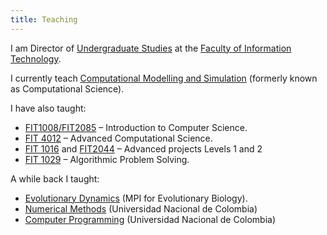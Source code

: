 ```yaml
---
title: Teaching
---
```



I am Director of [Undergraduate Studies](https://www.monash.edu/it/future-students/choose-a-degree) at the [Faculty of Information Technology](https://www.monash.edu/it/).

I currently teach [Computational Modelling and Simulation](https://handbook.monash.edu/2020/units/FIT3139) (formerly known as Computational Science).

I have also taught:

- [FIT1008/FIT2085](http://www.monash.edu.au/pubs/2014handbooks/units/FIT1008.html) – Introduction to Computer Science.
- [FIT 4012](http://www.monash.edu.au/pubs/handbooks/units/FIT4012.html) – Advanced Computational Science.
- [FIT 1016](http://www.monash.edu.au/pubs/2014handbooks/units/FIT1016.html) and [FIT2044](http://www.monash.edu.au/pubs/2014handbooks/units/FIT2044.html) – Advanced projects Levels 1 and 2
- [FIT 1029](http://www.monash.edu.au/pubs/2014handbooks/units/FIT1029.html) – Algorithmic Problem Solving.

A while back I taught:

- [Evolutionary Dynamics](http://www.evolbio.mpg.de/) (MPI for Evolutionary Biology).
- [Numerical Methods](http://www.unal.edu.co/) (Universidad Nacional de Colombia)
- [Computer Programming](http://www.unal.edu.co/) (Universidad Nacional de Colombia)